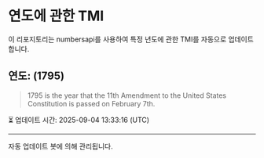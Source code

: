 
# 연도에 관한 TMI

이 리포지토리는 numbersapi를 사용하여 특정 년도에 관한 TMI를 자동으로 업데이트합니다.

## 연도: (1795)
> 1795 is the year that the 11th Amendment to the United States Constitution is passed on February 7th.

⏳ 업데이트 시간: 2025-09-04 13:33:16 (UTC)

---
자동 업데이트 봇에 의해 관리됩니다.
